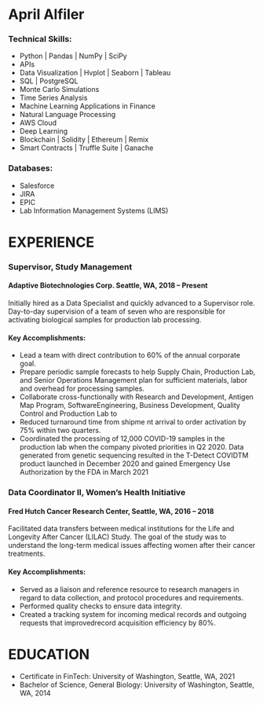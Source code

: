 # April Alfiler

### Technical Skills:
- Python | Pandas | NumPy | SciPy
- APIs
- Data Visualization | Hvplot | Seaborn | Tableau
- SQL | PostgreSQL
- Monte Carlo Simulations
- Time Series Analysis
- Machine Learning Applications in Finance
- Natural Language Processing 
- AWS Cloud
- Deep Learning
- Blockchain | Solidity | Ethereum | Remix
- Smart Contracts | Truffle Suite | Ganache

### Databases: 
- Salesforce
- JIRA
- EPIC
- Lab Information Management Systems (LIMS)


# EXPERIENCE

### Supervisor, Study Management
#### Adaptive Biotechnologies Corp. Seattle, WA, 2018 – Present 

Initially hired as a Data Specialist and quickly advanced to a Supervisor role. Day-to-day supervision of a team of seven who are responsible for activating biological samples for production lab processing.

#### Key Accomplishments:
- Lead a team with direct contribution to 60% of the annual corporate goal.
- Prepare periodic sample forecasts to help Supply Chain, Production Lab, and Senior Operations Management plan for sufficient materials, labor and overhead for processing samples.
- Collaborate cross-functionally with Research and Development, Antigen Map Program, SoftwareEngineering, Business Development, Quality Control and Production Lab to
- Reduced turnaround time from shipme nt arrival to order activation by 75% within two quarters.
- Coordinated the processing of 12,000 COVID-19 samples in the production lab when the company pivoted priorities in Q2 2020. Data generated from genetic sequencing resulted in the T-Detect COVIDTM product launched in December 2020 and gained Emergency Use Authorization by the FDA in March 2021

### Data Coordinator II, Women’s Health Initiative 
#### Fred Hutch Cancer Research Center, Seattle, WA, 2016 – 2018

Facilitated data transfers between medical institutions for the Life and Longevity After Cancer (LILAC) Study. The goal of the study was to understand the long-term medical issues affecting women after their cancer treatments.

#### Key Accomplishments:
- Served as a liaison and reference resource to research managers in regard to data collection, and protocol procedures and requirements.
- Performed quality checks to ensure data integrity.
- Created a tracking system for incoming medical records and outgoing requests that improvedrecord acquisition efficiency by 80%.


# EDUCATION
- Certificate in FinTech: University of Washington, Seattle, WA, 2021
- Bachelor of Science, General Biology: University of Washington, Seattle, WA, 2014